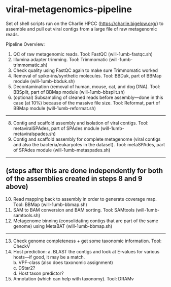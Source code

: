# viral-metagenomics-pipeline
Set of shell scripts run on the Charlie HPCC (https://charlie.bigelow.org/) to assemble and pull out viral contigs from a large file of raw metagenomic reads.

Pipeline Overview:
1. QC of raw metagenomic reads. Tool: FastQC (will-1umb-fastqc.sh)
2. Illumina adapter trimming. Tool: Trimmomatic (will-1umb-trimmomatic.sh)
3. Check quality using FastQC again to make sure Trimmomatic worked
4. Removal of spike-ins/synthetic molecules. Tool: BBDuk, part of BBMap module (will-1umb-bbduk.sh)
5. Decontamination (removal of human, mouse, cat, and dog DNA). Tool: BBSplit, part of BBMap module (will-1umb-bbsplit.sh)
6. (optional) Subsampling of cleaned reads before assembly––done in this case (at 10%) because of the massive file size. Tool: Reformat, part of BBMap module (will-1umb-reformat.sh)
----
8. Contig and scaffold assembly and isolation of viral contigs. Tool: metaviralSPAdes, part of SPAdes module (will-1umb-metaviralspades.sh)
9. Contig and scaffold assembly for complete metagenome (viral contigs and also the bacteria/eukaryotes in the dataset). Tool: metaSPAdes, part of SPAdes module (will-1umb-metaspades.sh)
-------
(steps after this are done independently for both of the assemblies created in steps 8 and 9 above)
------
10. Read mapping back to assembly in order to generate coverage map. Tool: BBMap (will-1umb-bbmap.sh)
11. SAM to BAM conversion and BAM sorting. Tool: SAMtools (will-1umb-samtools.sh)
12. Metagenome binning (consolidating contigs that are part of the same genome) using MetaBAT (will-1umb-bbmap.sh)
-----
13. Check genome completeness + get some taxonomic information. Tool: CheckV
14. Host prediction:
      a. BLAST the contigs and look at E-values for various hosts––if good, it may be a match.  
      b. VPF-class (also does taxonomic assignment)   
      c. DStar2?  
      d. Host taxon predictor?      
15. Annotation (which can help with taxonomy). Tool: DRAMv

